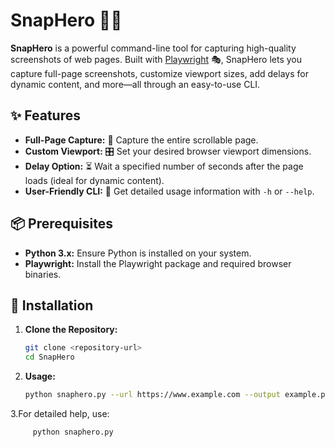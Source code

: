 # SnapHero 🚀📸

**SnapHero** is a powerful command-line tool for capturing high-quality screenshots of web pages. Built with [Playwright](https://playwright.dev/) 🎭, SnapHero lets you capture full-page screenshots, customize viewport sizes, add delays for dynamic content, and more—all through an easy-to-use CLI.

## ✨ Features

- **Full-Page Capture:** 📄 Capture the entire scrollable page.
- **Custom Viewport:** 🎛️ Set your desired browser viewport dimensions.
- **Delay Option:** ⏳ Wait a specified number of seconds after the page loads (ideal for dynamic content).
- **User-Friendly CLI:** 💬 Get detailed usage information with `-h` or `--help`.

## 📦 Prerequisites

- **Python 3.x:** Ensure Python is installed on your system.
- **Playwright:** Install the Playwright package and required browser binaries.

## 🔧 Installation

1. **Clone the Repository:**

   ```bash
   git clone <repository-url>
   cd SnapHero
2. **Usage:**
   ```bash
   python snaphero.py --url https://www.example.com --output example.png --full-page --delay 2 --viewport-width 1440 --viewport-height 900

3.For detailed help, use:
   ```bash
        python snaphero.py 
